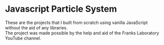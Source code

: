 # Javascript Particle System

These are the projects that I built from scratch using vanilla JavaScript without the aid of any libraries.<br />
The project was made possible by the help and aid of the Franks Laboratory YouTube channel.
